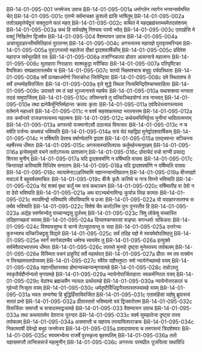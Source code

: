 BR-14-01-095-001	जनमेजय उवाच
BR-14-01-095-001a	धर्मागतेन त्यागेन भगवन्सर्वमस्ति चेत्
BR-14-01-095-001c	एतन्मे सर्वमाचक्ष्व कुशलो ह्यसि भाषितुम्
BR-14-01-095-002a	ततोञ्छवृत्तेर्यद्वृत्तं सक्तुदाने फलं महत्
BR-14-01-095-002c	कथितं मे महद्ब्रह्मंस्तथ्यमेतदसंशयम्
BR-14-01-095-003a	कथं हि सर्वयज्ञेषु निश्चयः परमो भवेत्
BR-14-01-095-003c	एतदर्हसि मे वक्तुं निखिलेन द्विजर्षभ
BR-14-01-095-004	वैशम्पायन उवाच
BR-14-01-095-004a	अत्राप्युदाहरन्तीममितिहासं पुरातनम्
BR-14-01-095-004c	अगस्त्यस्य महायज्ञे पुरावृत्तमरिन्दम
BR-14-01-095-005a	पुराऽगस्त्यो महातेजा दीक्षां द्वादशवार्षिकीम्
BR-14-01-095-005c	प्रविवेश महाराज सर्वभूतहिते रतः
BR-14-01-095-006a	तत्राग्निकल्पा होतार आसन्सत्रे महात्मनः
BR-14-01-095-006c	मूलाहारा निराहाराः साश्मकुट्टा मरीचिपाः
BR-14-01-095-007a	परिघृष्टिका वैघसिकाः सम्प्रक्षालास्तथैव च
BR-14-01-095-007c	यतयो भिक्षवश्चात्र बभूवुः पर्यवस्थिताः
BR-14-01-095-008a	सर्वे प्रत्यक्षधर्माणो जितक्रोधा जितेन्द्रियाः
BR-14-01-095-008c	दमे स्थिताश्च ते सर्वे दम्भमोहविवर्जिताः
BR-14-01-095-009a	वृत्ते शुद्धे स्थिता नित्यमिन्द्रियैश्चाप्यवाहिताः
BR-14-01-095-009c	उपासते स्म तं यज्ञं भुञ्जानास्ते महर्षयः
BR-14-01-095-010a	यथाशक्त्या भगवता तदन्नं समुपार्जितम्
BR-14-01-095-010c	तस्मिन्सत्रे तु यत्किञ्चिदयोग्यं तत्र नाभवत्
BR-14-01-095-010e	तथा ह्यनेकैर्मुनिभिर्महान्तः क्रतवः कृताः
BR-14-01-095-011a	एवंविधेस्त्वगस्त्यस्य वर्तमाने महाध्वरे
BR-14-01-095-011c	न ववर्ष सहस्राक्षस्तदा भरतसत्तम
BR-14-01-095-012a	ततः कर्मान्तरे राजन्नगस्त्यस्य महात्मनः
BR-14-01-095-012c	कथेयमभिनिर्वृत्ता मुनीनां भावितात्मनाम्
BR-14-01-095-013a	अगस्त्यो यजमानोऽसौ ददात्यन्नं विमत्सरः
BR-14-01-095-013c	न च वर्षति पर्जन्यः कथमन्नं भविष्यति
BR-14-01-095-014a	सत्रं चेदं महद्विप्रा मुनेर्द्वादशवार्षिकम्
BR-14-01-095-014c	न वर्षिष्यति देवश्च वर्षाण्येतानि द्वादश
BR-14-01-095-015a	एतद्भवन्तः सञ्चिन्त्य महर्षेरस्य धीमतः
BR-14-01-095-015c	अगस्त्यस्यातितपसः कर्तुमर्हन्त्यनुग्रहम्
BR-14-01-095-016a	इत्येवमुक्ते वचने ततोऽगस्त्यः प्रतापवान्
BR-14-01-095-016c	प्रोवाचेदं वचो वाग्मी प्रसाद्य शिरसा मुनीन्
BR-14-01-095-017a	यदि द्वादशवर्षाणि न वर्षिष्यति वासवः
BR-14-01-095-017c	चिन्तायज्ञं करिष्यामि विधिरेष सनातनः
BR-14-01-095-018a	यदि द्वादशवर्षाणि न वर्षिष्यति वासवः
BR-14-01-095-018c	व्यायामेनाऽऽहरिष्यामि यज्ञानन्यानतिव्रतान्
BR-14-01-095-019a	बीजयज्ञो मयाऽयं वै बहुवर्षसमाचितः
BR-14-01-095-019c	बीजैः कृतैः करिष्ये च नात्र विघ्नो भविष्यति
BR-14-01-095-020a	नेदं शक्यं वृथा कर्तुं मम सत्रं कथञ्चन
BR-14-01-095-020c	वर्षिष्यतीह वा देवो न वा देवो भविष्यति
BR-14-01-095-021a	अथ वाऽभ्यर्थनामिन्द्रः कुर्यान्न त्विह कामतः
BR-14-01-095-021c	स्वयमिन्द्रो भविष्यामि जीवयिष्यामि च प्रजाः
BR-14-01-095-022a	यो यदाहारजातश्च स तथैव भविष्यति
BR-14-01-095-022c	विशेषं चैव कर्ताऽस्मि पुनः पुनरतीव हि
BR-14-01-095-023a	अद्येह स्वर्णमभ्येतु यच्चान्यद्वसु दुर्लभम्
BR-14-01-095-023c	त्रिषु लोकेषु यच्चास्ति तदिहागच्छतां स्वयम्
BR-14-01-095-024a	दिव्याश्चाप्सरसां सङ्घाः सगन्धर्वाः सकिन्नराः
BR-14-01-095-024c	विश्वावसुश्च ये चान्ये तेऽप्युपासन्तु वः सदा
BR-14-01-095-025a	उत्तरेभ्यः कुरुभ्यश्च यत्किञ्चिद्वसु विद्यते
BR-14-01-095-025c	सर्वं तदिह यज्ञे मे स्वयमेवोपतिष्ठतु
BR-14-01-095-025e	स्वर्गं स्वर्गसदश्चैव धर्मश्च स्वयमेव तु
BR-14-01-095-026a	इत्युक्ते सर्वमेवैतदभवत्तस्य धीमतः
BR-14-01-095-026c	ततस्ते मुनयो दृष्ट्वा मुनेस्तस्य तपोबलम्
BR-14-01-095-026e	विस्मिता वचनं प्राहुरिदं सर्वे महार्थवत्
BR-14-01-095-027a	प्रीताः स्म तव वाक्येन न त्विच्छामस्तपोव्ययम्
BR-14-01-095-027c	स्वैरेव यज्ञैस्तुष्टाः स्मो न्यायेनेच्छामहे वयम्
BR-14-01-095-028a	यज्ञान्दीक्षास्तथा होमान्यच्चान्यन्मृगयामहे
BR-14-01-095-028c	तन्नोऽस्तु स्वकृतैर्यज्ञैर्नान्यतो मृगयामहे
BR-14-01-095-029a	न्यायेनोपार्जिताहाराः स्वकर्मनिरता वयम्
BR-14-01-095-029c	वेदांश्च ब्रह्मचर्येण न्यायतः प्रार्थयामहे
BR-14-01-095-030a	न्यायेनोत्तरकालं च गृहेभ्यो निःसृता वयम्
BR-14-01-095-030c	धर्मदृष्टैर्विधिद्वारैस्तपस्तप्स्यामहे वयम्
BR-14-01-095-031a	भवतः सम्यगेषा हि बुद्धिर्हिंसाविवर्जिता
BR-14-01-095-031c	एतामहिंसां यज्ञेषु ब्रूयास्त्वं सततं प्रभो
BR-14-01-095-032a	प्रीतास्ततो भविष्यामो वयं द्विजवरोत्तम
BR-14-01-095-032c	विसर्जिताः समाप्तौ च सत्रादस्माद्व्रजामहे
BR-14-01-095-033	वैशम्पायन उवाच
BR-14-01-095-033a	तथा कथयतामेव देवराजः पुरन्दरः
BR-14-01-095-033c	ववर्ष सुमहातेजा दृष्ट्वा तस्य तपोबलम्
BR-14-01-095-034a	असमाप्तौ च यज्ञस्य तस्यामितपराक्रमः
BR-14-01-095-034c	निकामवर्षी देवेन्द्रो बभूव जनमेजय
BR-14-01-095-035a	प्रसादयामास च तमगस्त्यं त्रिदशेश्वरः
BR-14-01-095-035c	स्वयमभ्येत्य राजर्षे पुरस्कृत्य बृहस्पतिम्
BR-14-01-095-036a	ततो यज्ञसमाप्तौ तान्विससर्ज महामुनीन्
BR-14-01-095-036c	अगस्त्यः परमप्रीतः पूजयित्वा यथाविधि
